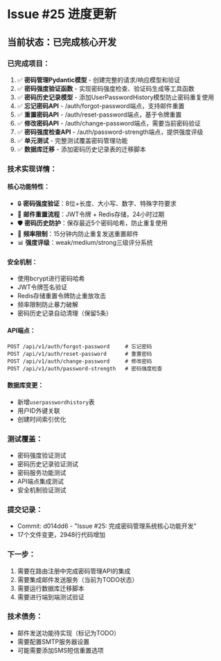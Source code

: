 # Issue #25 进度更新

## 当前状态：已完成核心开发

### 已完成项目：
1. ✅ **密码管理Pydantic模型** - 创建完整的请求/响应模型和验证
2. ✅ **密码强度验证函数** - 实现密码强度检查、验证码生成等工具函数
3. ✅ **密码历史记录模型** - 添加UserPasswordHistory模型防止密码重复使用
4. ✅ **忘记密码API** - /auth/forgot-password端点，支持邮件重置
5. ✅ **重置密码API** - /auth/reset-password端点，基于令牌重置
6. ✅ **修改密码API** - /auth/change-password端点，需要当前密码验证
7. ✅ **密码强度检查API** - /auth/password-strength端点，提供强度评级
8. ✅ **单元测试** - 完整测试覆盖密码管理功能
9. ✅ **数据库迁移** - 添加密码历史记录表的迁移脚本

### 技术实现详情：

#### 核心功能特性：
- 🔒 **密码强度验证**：8位+长度、大小写、数字、特殊字符要求
- 📧 **邮件重置流程**：JWT令牌 + Redis存储，24小时过期
- 🛡️ **密码历史防护**：保存最近5个密码哈希，防止重复使用
- 🚦 **频率限制**：15分钟内防止重复发送重置邮件
- 📊 **强度评级**：weak/medium/strong三级评分系统

#### 安全机制：
- 使用bcrypt进行密码哈希
- JWT令牌签名验证
- Redis存储重置令牌防止重放攻击
- 频率限制防止暴力破解
- 密码历史记录自动清理（保留5条）

#### API端点：
```
POST /api/v1/auth/forgot-password     # 忘记密码
POST /api/v1/auth/reset-password      # 重置密码
POST /api/v1/auth/change-password     # 修改密码
POST /api/v1/auth/password-strength   # 密码强度检查
```

#### 数据库变更：
- 新增`userpasswordhistory`表
- 用户ID外键关联
- 创建时间索引优化

### 测试覆盖：
- 密码强度验证测试
- 密码历史记录验证测试
- 密码服务功能测试
- API端点集成测试
- 安全机制验证测试

### 提交记录：
- Commit: d014dd6 - "Issue #25: 完成密码管理系统核心功能开发"
- 17个文件变更，2948行代码增加

### 下一步：
1. 需要在路由注册中完成密码管理API的集成
2. 需要集成邮件发送服务（当前为TODO状态）
3. 需要运行数据库迁移脚本
4. 需要进行端到端测试验证

### 技术债务：
- 邮件发送功能待实现（标记为TODO）
- 需要配置SMTP服务器设置
- 可能需要添加SMS短信重置选项